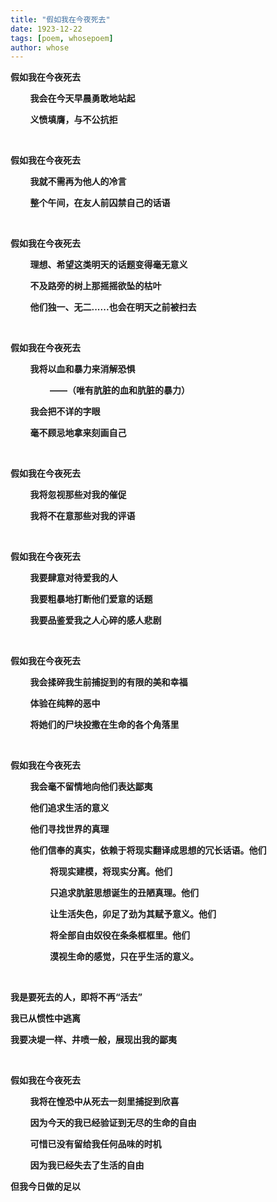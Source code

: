 ```yaml
---
title: "假如我在今夜死去"
date: 1923-12-22
tags: [poem, whosepoem]
author: whose
---
```


**假如我在今夜死去**

&nbsp;&nbsp;&nbsp;&nbsp;&nbsp;&nbsp;&nbsp;&nbsp;**我会在今天早晨勇敢地站起**

&nbsp;&nbsp;&nbsp;&nbsp;&nbsp;&nbsp;&nbsp;&nbsp;**义愤填膺，与不公抗拒**

<br>

**假如我在今夜死去**

&nbsp;&nbsp;&nbsp;&nbsp;&nbsp;&nbsp;&nbsp;&nbsp;**我就不需再为他人的冷言**

&nbsp;&nbsp;&nbsp;&nbsp;&nbsp;&nbsp;&nbsp;&nbsp;**整个午间，在友人前囚禁自己的话语**

<br>

**假如我在今夜死去**

&nbsp;&nbsp;&nbsp;&nbsp;&nbsp;&nbsp;&nbsp;&nbsp;**理想、希望这类明天的话题变得毫无意义**

&nbsp;&nbsp;&nbsp;&nbsp;&nbsp;&nbsp;&nbsp;&nbsp;**不及路旁的树上那摇摇欲坠的枯叶**

&nbsp;&nbsp;&nbsp;&nbsp;&nbsp;&nbsp;&nbsp;&nbsp;**他们独一、无二......也会在明天之前被扫去**

<br>

**假如我在今夜死去**

&nbsp;&nbsp;&nbsp;&nbsp;&nbsp;&nbsp;&nbsp;&nbsp;**我将以血和暴力来消解恐惧**

&nbsp;&nbsp;&nbsp;&nbsp;&nbsp;&nbsp;&nbsp;&nbsp;&nbsp;&nbsp;&nbsp;&nbsp;&nbsp;&nbsp;&nbsp;&nbsp;**——（唯有肮脏的血和肮脏的暴力）**

&nbsp;&nbsp;&nbsp;&nbsp;&nbsp;&nbsp;&nbsp;&nbsp;**我会把不详的字眼**

&nbsp;&nbsp;&nbsp;&nbsp;&nbsp;&nbsp;&nbsp;&nbsp;**毫不顾忌地拿来刻画自己**

<br>

**假如我在今夜死去**

&nbsp;&nbsp;&nbsp;&nbsp;&nbsp;&nbsp;&nbsp;&nbsp;**我将忽视那些对我的催促**

&nbsp;&nbsp;&nbsp;&nbsp;&nbsp;&nbsp;&nbsp;&nbsp;**我将不在意那些对我的评语**

<br>

**假如我在今夜死去**

&nbsp;&nbsp;&nbsp;&nbsp;&nbsp;&nbsp;&nbsp;&nbsp;**我要肆意对待爱我的人**

&nbsp;&nbsp;&nbsp;&nbsp;&nbsp;&nbsp;&nbsp;&nbsp;**我要粗暴地打断他们爱意的话题**

&nbsp;&nbsp;&nbsp;&nbsp;&nbsp;&nbsp;&nbsp;&nbsp;**我要品鉴爱我之人心碎的感人悲剧**

<br>

**假如我在今夜死去**

&nbsp;&nbsp;&nbsp;&nbsp;&nbsp;&nbsp;&nbsp;&nbsp;**我会揉碎我生前捕捉到的有限的美和幸福**

&nbsp;&nbsp;&nbsp;&nbsp;&nbsp;&nbsp;&nbsp;&nbsp;**体验在纯粹的恶中**

&nbsp;&nbsp;&nbsp;&nbsp;&nbsp;&nbsp;&nbsp;&nbsp;**将她们的尸块投撒在生命的各个角落里**

<br>

**假如我在今夜死去**

&nbsp;&nbsp;&nbsp;&nbsp;&nbsp;&nbsp;&nbsp;&nbsp;**我会毫不留情地向他们表达鄙夷**

&nbsp;&nbsp;&nbsp;&nbsp;&nbsp;&nbsp;&nbsp;&nbsp;**他们追求生活的意义**

&nbsp;&nbsp;&nbsp;&nbsp;&nbsp;&nbsp;&nbsp;&nbsp;**他们寻找世界的真理**

&nbsp;&nbsp;&nbsp;&nbsp;&nbsp;&nbsp;&nbsp;&nbsp;**他们信奉的真实，依赖于将现实翻译成思想的冗长话语。他们**

&nbsp;&nbsp;&nbsp;&nbsp;&nbsp;&nbsp;&nbsp;&nbsp;&nbsp;&nbsp;&nbsp;&nbsp;&nbsp;&nbsp;&nbsp;&nbsp;**将现实建模，将现实分离。他们**

&nbsp;&nbsp;&nbsp;&nbsp;&nbsp;&nbsp;&nbsp;&nbsp;&nbsp;&nbsp;&nbsp;&nbsp;&nbsp;&nbsp;&nbsp;&nbsp;**只追求肮脏思想诞生的丑陋真理。他们**

&nbsp;&nbsp;&nbsp;&nbsp;&nbsp;&nbsp;&nbsp;&nbsp;&nbsp;&nbsp;&nbsp;&nbsp;&nbsp;&nbsp;&nbsp;&nbsp;**让生活失色，卯足了劲为其赋予意义。他们**

&nbsp;&nbsp;&nbsp;&nbsp;&nbsp;&nbsp;&nbsp;&nbsp;&nbsp;&nbsp;&nbsp;&nbsp;&nbsp;&nbsp;&nbsp;&nbsp;**将全部自由奴役在条条框框里。他们**

&nbsp;&nbsp;&nbsp;&nbsp;&nbsp;&nbsp;&nbsp;&nbsp;&nbsp;&nbsp;&nbsp;&nbsp;&nbsp;&nbsp;&nbsp;&nbsp;**漠视生命的感觉，只在乎生活的意义。**

<br>

**我是要死去的人，即将不再“活去”**

**我已从惯性中逃离**

**我要决堤一样、井喷一般，展现出我的鄙夷**

<br>

**假如我在今夜死去**

&nbsp;&nbsp;&nbsp;&nbsp;&nbsp;&nbsp;&nbsp;&nbsp;**我将在惶恐中从死去一刻里捕捉到欣喜**

&nbsp;&nbsp;&nbsp;&nbsp;&nbsp;&nbsp;&nbsp;&nbsp;**因为今天的我已经验证到无尽的生命的自由**

&nbsp;&nbsp;&nbsp;&nbsp;&nbsp;&nbsp;&nbsp;&nbsp;**可惜已没有留给我任何品味的时机**

&nbsp;&nbsp;&nbsp;&nbsp;&nbsp;&nbsp;&nbsp;&nbsp;**因为我已经失去了生活的自由**

**但我今日做的足以**

